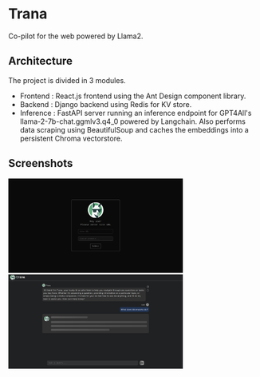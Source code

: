 # Trana

Co-pilot for the web powered by Llama2.

## Architecture

The project is divided in 3 modules.

- Frontend : React.js frontend using the Ant Design component library.
- Backend : Django backend using Redis for KV store.
- Inference : FastAPI server running an inference endpoint for GPT4All's llama-2-7b-chat.ggmlv3.q4_0 powered by Langchain. Also performs data scraping 
using BeautifulSoup and caches the  embeddings into a persistent Chroma vectorstore.

## Screenshots
<p float="left">
<img src="assets/ui-1.jpg?raw=true" width="350" title="hover text">
<img src="assets/ui-2.jpg?raw=true" width="350" title="hover text">
</p>


